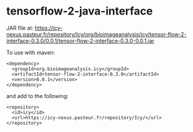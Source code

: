 # tensorflow-2-java-interface

JAR file at: https://icy-nexus.pasteur.fr/repository/Icy/org/bioimageanalysis/icy/tensor-flow-2-interface-0.3.0/0.0.1/tensor-flow-2-interface-0.3.0-0.0.1.jar

To use with maven:

```
<dependency>
  <groupId>org.bioimageanalysis.icy</groupId>
  <artifactId>tensor-flow-2-interface-0.3.0</artifactId>
  <version>0.0.1</version>
</dependency>
```

and add to </repositories> the following:

```
<repository>
  <id>icy</id>
  <url>https://icy-nexus.pasteur.fr/repository/Icy/</url>
</repository>
```
